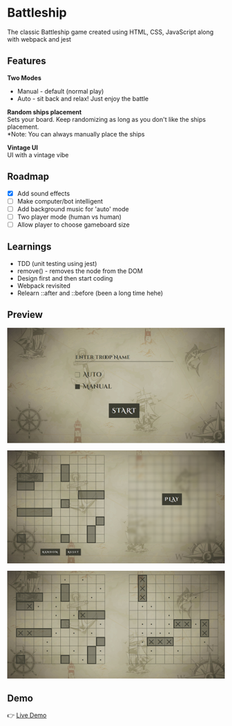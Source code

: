 # Battleship

The classic Battleship game created using HTML, CSS, JavaScript along with webpack and jest

## Features

**Two Modes**<br>

- Manual - default (normal play)
- Auto - sit back and relax! Just enjoy the battle
  <br>

**Random ships placement**<br>
Sets your board. Keep randomizing as long as you don't like the ships placement.<br>
\*Note: You can always manually place the ships<br>

**Vintage UI**<br>
UI with a vintage vibe<br>

## Roadmap

- [x] Add sound effects
- [ ] Make computer/bot intelligent
- [ ] Add background music for 'auto' mode
- [ ] Two player mode (human vs human)
- [ ] Allow player to choose gameboard size

## Learnings

- TDD (unit testing using jest)
- remove() - removes the node from the DOM
- Design first and then start coding
- Webpack revisited
- Relearn ::after and ::before (been a long time hehe)

## Preview

![image](./src/assets/preview-imgs/start-screen.png)

![image](./src/assets/preview-imgs/game-screen.png)

![image](./src/assets/preview-imgs/game.png)

## Demo

👉 [Live Demo](https://ruchita1010.github.io/battleship)
